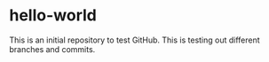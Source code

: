 # hello-world
This is an initial repository to test GitHub. 
This is testing out different branches and commits. 
